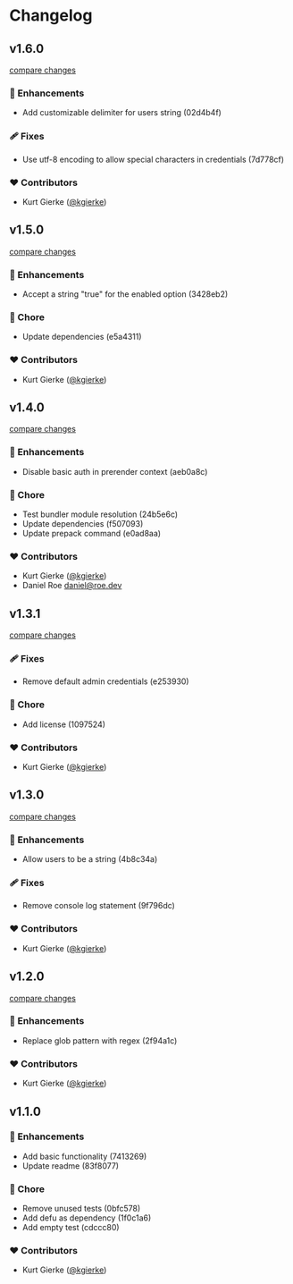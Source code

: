 # Changelog

## v1.6.0

[compare changes](https://undefined/undefined/compare/v1.5.0...v1.6.0)

### 🚀 Enhancements

- Add customizable delimiter for users string (02d4b4f)

### 🩹 Fixes

- Use utf-8 encoding to allow special characters in credentials (7d778cf)

### ❤️ Contributors

- Kurt Gierke ([@kgierke](http://github.com/kgierke))

## v1.5.0

[compare changes](https://undefined/undefined/compare/v1.4.0...v1.5.0)

### 🚀 Enhancements

- Accept a string "true" for the enabled option (3428eb2)

### 🏡 Chore

- Update dependencies (e5a4311)

### ❤️ Contributors

- Kurt Gierke ([@kgierke](http://github.com/kgierke))

## v1.4.0

[compare changes](https://undefined/undefined/compare/v1.3.1...v1.4.0)

### 🚀 Enhancements

- Disable basic auth in prerender context (aeb0a8c)

### 🏡 Chore

- Test bundler module resolution (24b5e6c)
- Update dependencies (f507093)
- Update prepack command (e0ad8aa)

### ❤️ Contributors

- Kurt Gierke ([@kgierke](http://github.com/kgierke))
- Daniel Roe <daniel@roe.dev>

## v1.3.1

[compare changes](https://undefined/undefined/compare/v1.3.0...v1.3.1)

### 🩹 Fixes

- Remove default admin credentials (e253930)

### 🏡 Chore

- Add license (1097524)

### ❤️ Contributors

- Kurt Gierke ([@kgierke](http://github.com/kgierke))

## v1.3.0

[compare changes](https://undefined/undefined/compare/v1.2.0...v1.3.0)

### 🚀 Enhancements

- Allow users to be a string (4b8c34a)

### 🩹 Fixes

- Remove console log statement (9f796dc)

### ❤️ Contributors

- Kurt Gierke ([@kgierke](http://github.com/kgierke))

## v1.2.0

[compare changes](https://undefined/undefined/compare/v1.1.0...v1.2.0)

### 🚀 Enhancements

- Replace glob pattern with regex (2f94a1c)

### ❤️ Contributors

- Kurt Gierke ([@kgierke](http://github.com/kgierke))

## v1.1.0

### 🚀 Enhancements

- Add basic functionality (7413269)
- Update readme (83f8077)

### 🏡 Chore

- Remove unused tests (0bfc578)
- Add defu as dependency (1f0c1a6)
- Add empty test (cdccc80)

### ❤️ Contributors

- Kurt Gierke ([@kgierke](http://github.com/kgierke))
